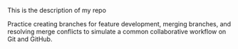 This is the description of my repo


Practice creating branches for feature development, merging branches, and resolving merge conflicts to simulate a common collaborative workflow on Git and GitHub.
